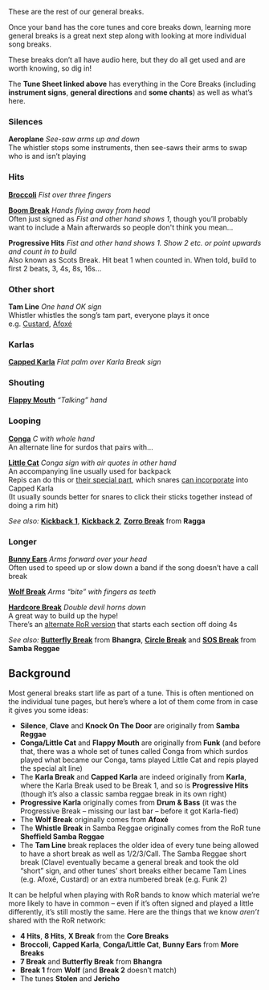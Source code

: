 These are the rest of our general breaks.

Once your band has the core tunes and core breaks down, learning more general breaks is a great next step along with looking at more individual song breaks.

These breaks don’t all have audio here, but they do all get used and are worth knowing, so dig in!

The **Tune Sheet linked above** has everything in the Core Breaks (including **instrument signs**, **general directions** and **some chants**) as well as what’s here.

### Silences

**Aeroplane** *See-saw arms up and down*  
The whistler stops some instruments, then see-saws their arms to swap who is and isn’t playing


### Hits
[**Broccoli**](/#/listen/More%20Breaks/Broccoli) *Fist over three fingers*

[**Boom Break**](/#/listen/More%20Breaks/Boom%20Break) *Hands flying away from head*  
Often just signed as *Fist and other hand shows 1*, though you’ll probably want to include a Main
afterwards so people don't think you mean...

**Progressive Hits** *Fist and other hand shows 1. Show 2 etc. or point upwards and count in to build*  
Also known as Scots Break. Hit beat 1 when counted in. When told, build to first 2 beats, 3, 4s, 8s, 16s...


### Other short

**Tam Line** *One hand OK sign*  
Whistler whistles the song’s tam part, everyone plays it once  
e.g. [Custard](/#/listen/Custard/Tam%20Line), [Afoxé](/#/listen/Afoxe/Tam%20Line)


### Karlas
[**Capped Karla**](/#/listen/More%20Breaks/Capped%20Karla) *Flat palm over Karla Break sign*


### Shouting
[**Flappy Mouth**](/#/listen/More%20Breaks/Flappy%20Mouth) *“Talking” hand*


### Looping
[**Conga**](/#/listen/More%20Breaks/Conga) *C with whole hand*   
An alternate line for surdos that pairs with...

[**Little Cat**](/#/listen/More%20Breaks/Little%20Cat) *Conga sign with air quotes in other hand*  
An accompanying line usually used for backpack  
Repis can do this or [their special part](/#/listen/More%20Breaks/Little%20Cat%20(Alt%20Repi)), which snares [can incorporate](/#/listen/More%20Breaks/Capped%20Karla%20(Little%20Cat)) into Capped Karla  
(It usually sounds better for snares to click their sticks together instead of doing a rim hit)

*See also:* [**Kickback 1**](/#/listen/Ragga/Kickback%201), [**Kickback 2**](/#/listen/Ragga/Kickback%202), [**Zorro Break**](/#/listen/Ragga/Zorro%20Break) from **Ragga**


### Longer
[**Bunny Ears**](/#/listen/More%20Breaks/Bunny%20Ears) *Arms forward over your head*  
Often used to speed up or slow down a band if the song doesn’t have a call break  

[**Wolf Break**](/#/listen/More%20Breaks/Wolf%20Break) *Arms “bite” with fingers as teeth*

[**Hardcore Break**](/#/listen/More%20Breaks/Hardcore%20Break) *Double devil horns down*  
A great way to build up the hype!  
There’s an [alternate RoR version](https://player.rhythms-of-resistance.org/#/listen/Special%20Breaks/Hardcore%20Break) that starts each section off doing 4s

*See also:* [**Butterfly Break**](/#/listen/Bhangra/Butterfly%20Break) from **Bhangra**, [**Circle Break**](/#/listen/Samba%20Reggae/Circle%20Break) and [**SOS Break**](/#/listen/Samba%20Reggae/SOS%20Break) from **Samba Reggae**

## Background

Most general breaks start life as part of a tune. This is often mentioned on the individual tune pages, but here’s where a lot of them come from in case it gives you some ideas:
* **Silence**, **Clave** and **Knock On The Door** are originally from **Samba Reggae**
* **Conga/Little Cat** and **Flappy Mouth** are originally from **Funk** (and before that, there was a whole set of tunes called Conga from which surdos played what became our Conga, tams played Little Cat and repis played the special alt line)
* The **Karla Break** and **Capped Karla** are indeed originally from **Karla**, where the Karla Break used to be Break 1, and so is **Progressive Hits** (though it’s also a classic samba reggae break in its own right)
* **Progressive Karla** originally comes from **Drum & Bass** (it was the Progressive Break – missing our last bar – before it got Karla-fied)
* The **Wolf Break** originally comes from **Afoxé**
* The **Whistle Break** in Samba Reggae originally comes from the RoR tune **Sheffield Samba Reggae**
* The **Tam Line** break replaces the older idea of every tune being allowed to have a short break as well as 1/2/3/Call. The Samba Reggae short break (Clave) eventually became a general break and took the old “short” sign, and other tunes’ short breaks either became Tam Lines (e.g. Afoxé, Custard) or an extra numbered break (e.g. Funk 2)


It can be helpful when playing with RoR bands to know which material we’re more likely to have in common – even if it’s often signed and played a little differently, it’s still mostly the same. Here are the things that we know *aren’t* shared with the RoR network:
* **4 Hits**, **8 Hits**, **X Break** from the **Core Breaks**
* **Broccoli**, **Capped Karla**, **Conga/Little Cat**, **Bunny Ears** from **More Breaks**
* **7 Break** and **Butterfly Break** from **Bhangra**
* **Break 1** from **Wolf** (and **Break 2** doesn’t match)
* The tunes **Stolen** and **Jericho**
